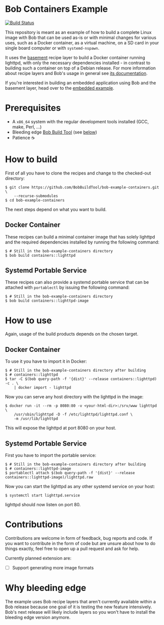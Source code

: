 # Bob Containers Example

[![Build Status](https://ci.bobbuildtool.dev/jenkins/buildStatus/icon?job=example-containers-containers__lighttpd)](https://ci.bobbuildtool.dev/jenkins/job/example-containers-containers__lighttpd/)

This repository is meant as an example of how to build a complete Linux image
with Bob that can be used as-is or with minimal changes for various uses, such
as a Docker container, as a virtual machine, on a SD card in your single board
computer or with `systemd-nspawn`.

It uses the [basement](https://github.com/BobBuildTool/basement) recipe layer to
build a Docker container running lighttpd, with only the necessary dependencies
installed - in contrast to building such a container on top of a Debian release.
For more information about recipe layers and Bob's usage in general see [its
documentation](https://bob-build-tool.readthedocs.io/en/latest/index.html).

If you're interested in building an embedded application using Bob and the
basement layer, head over to the [embedded
example](https://github.com/BobBuildTool/bob-example-embedded).

# Prerequisites

* A `x86_64` system with the regular development tools installed (GCC, make,
  Perl, ...)
* Bleeding edge [Bob Build Tool](https://github.com/BobBuildTool/bob) (see
  [below](#why-bleeding-edge))
* Patience :coffee:

# How to build

First of all you have to clone the recipes and change to the checked-out
directory:

    $ git clone https://github.com/BobBuildTool/bob-example-containers.git \
	    --recurse-submodules
    $ cd bob-example-containers

The next steps depend on what you want to build.

## Docker Container

These recipes can build a minimal container image that has solely lighttpd and
the required dependencies installed by running the following command:

    $ # Still in the bob-example-containers directory
    $ bob build containers::lighttpd

## Systemd Portable Service

These recipes can also provide a systemd portable service that can be attached
with `portablectl` by issuing the following command:

    $ # Still in the bob-example-containers directory
    $ bob build containers::lighttpd-image

# How to use

Again, usage of the build products depends on the chosen target.

## Docker Container

To use it you have to import it in Docker:

    $ # Still in the bob-example-containers directory after building
    $ # containers::lighttpd
    $ tar -C $(bob query-path -f '{dist}' --release containers::lighttpd) -c . \
        | docker import - lighttpd

Now you can serve any host directory with the lighttpd in the image:

    $ docker run -it --rm -p 8080:80 -v <your-html-dir>:/srv/www lighttpd \
        /usr/sbin/lighttpd -D -f /etc/lighttpd/lighttpd.conf \
        -m /usr/lib/lighttpd

This will expose the lighttpd at port 8080 on your host.

## Systemd Portable Service

First you have to import the portable service:

    $ # Still in the bob-example-containers directory after building
    $ # containers::lighttpd-image
    $ portablectl attach $(bob query-path -f '{dist}' --release containers::lighttpd-image)/lighttpd.raw

Now you can start the lighttpd as any other systemd service on your host:

    $ systemctl start lighttpd.service

lighttpd should now listen on port 80.

# Contributions

Contributions are welcome in form of feedback, bug reports and code. If you want
to contribute in the form of code but are unsure about how to do things exactly,
feel free to open up a pull request and ask for help.

Currently planned extension are:

* [ ] Support generating more image formats

# Why bleeding edge

The example uses Bob recipe layers that aren't currently available within a Bob
release because one goal of it is testing the new feature intensively. Bob's
next release will likely include layers so you won't have to install the
bleeding edge version anymore.
